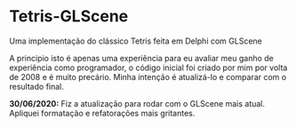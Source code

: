 # Tetris-GLScene
Uma implementação do clássico Tetris feita em Delphi com GLScene

A principio isto é apenas uma experiência para eu avaliar meu ganho de experiência como programador, o código inicial foi criado por mim por volta de 2008 e é muito precário. Minha intenção é atualizá-lo e comparar com o resultado final.

**30/06/2020:** Fiz a atualização para rodar com o GLScene mais atual. Apliquei formatação e refatorações mais gritantes.
